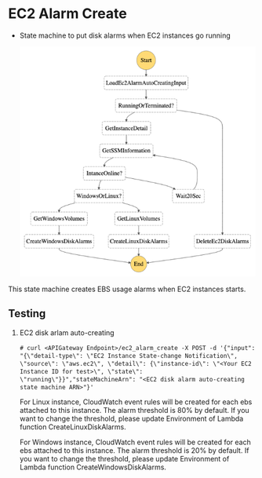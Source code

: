 # EC2 Alarm Create

- State machine to put disk alarms when EC2 instances go running

    ![](../../doc/ec2alarm_autocreating.asl.png)

This state machine creates EBS usage alarms when EC2 instances starts.

## Testing

1. EC2 disk arlam auto-creating

    ```
    # curl <APIGateway Endpoint>/ec2_alarm_create -X POST -d '{"input": "{\"detail-type\": \"EC2 Instance State-change Notification\", \"source\": \"aws.ec2\", \"detail\": {\"instance-id\": \"<Your EC2 Instance ID for test>\", \"state\": \"running\"}}","stateMachineArn": "<EC2 disk alarm auto-creating state machine ARN>"}'
    ```

    For Linux instance, CloudWatch event rules will be created for each ebs attached to this instance. The alarm threshold is 80% by default. If you want to change the threshold, please update Environment of Lambda function CreateLinuxDiskAlarms.

    For Windows instance, CloudWatch event rules will be created for each ebs attached to this instance. The alarm threshold is 20% by default. If you want to change the threshold, please update Environment of Lambda function CreateWindowsDiskAlarms.
